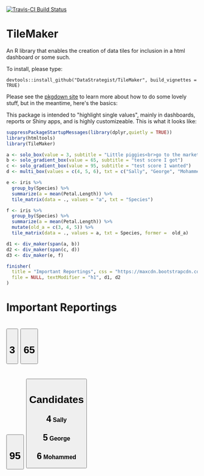 
[![Travis-CI Build Status](https://travis-ci.org/DataStrategist/TileMaker.svg?branch=master)](https://travis-ci.org/DataStrategist/TileMaker)

TileMaker
=========

An R library that enables the creation of data tiles for inclusion in a html dashboard or some such.

To install, please type:

    devtools::install_github("DataStrategist/TileMaker", build_vignettes = TRUE)

Please see the [pkgdown site](http://datastrategist.github.io/TileMaker/) to learn more about how to do some lovely stuff, but in the meantime, here's the basics:

This package is intended to "highlight single values", mainly in dashboards, reports or Shiny apps, and is highly customizeable. This is what it looks like:

``` r
suppressPackageStartupMessages(library(dplyr,quietly = TRUE))
library(htmltools)
library(TileMaker)

a <- solo_box(value = 3, subtitle = "Little piggies<br>go to the market", icon = "piggy-bank")
b <- solo_gradient_box(value = 65, subtitle = "test score I got")
c <- solo_gradient_box(value = 95, subtitle = "test score I wanted")
d <- multi_box(values = c(4, 5, 6), txt = c("Sally", "George", "Mohammed"), icons = c("check", "plus", "calendar"), title = "Candidates")

e <- iris %>%
  group_by(Species) %>%
  summarize(a = mean(Petal.Length)) %>%
  tile_matrix(data = ., values = "a", txt = "Species")

f <- iris %>%
  group_by(Species) %>%
  summarize(a = mean(Petal.Length)) %>%
  mutate(old_a = c(3, 4, 5)) %>%
  tile_matrix(data = ., values = a, txt = Species, former =  old_a)

d1 <- div_maker(span(a, b))
d2 <- div_maker(span(c, d))
d3 <- div_maker(e, f)

finisher(
  title = "Important Reportings", css = "https://maxcdn.bootstrapcdn.com/bootstrap/3.3.7/css/bootstrap.min.css",
  file = NULL, textModifier = "h1", d1, d2
)
```

<!--html_preserve-->
<html>
<body>
<h1>
Important Reportings
</h1>
<h1>
<span> <a>
<button class="btn btn-md btn-info" role="button" subtitle="Little piggies&lt;br&gt;go to the market" type="info">
<h1>
<i class="glyphicon glyphicon-piggy-bank"></i> 3
</h1>
</button>
</a> <a>
<button class="btn btn-md btn-warning" role="button" subtitle="test score I got" type="warning">
<h1>
65
</h1>
</button>
</a> </span>
</h1>

<h1>
<span> <a>
<button class="btn btn-md btn-success" role="button" subtitle="test score I wanted" type="success">
<h1>
95
</h1>
</button>
</a> <a>
<button class="btn btn-md btn-info" role="button" type="info">
<h1>
Candidates
</h1>
<h3>
<i class="glyphicon glyphicon-check"></i> <span style="font-size:150%">4</span> Sally
</h3>
<h3>
<i class="glyphicon glyphicon-plus"></i> <span style="font-size:150%">5</span> George
</h3>
<h3>
<i class="glyphicon glyphicon-calendar"></i> <span style="font-size:150%">6</span> Mohammed
</h3>
</button>
</a> </span>
</h1>

</body>
</html>
<!--/html_preserve-->
